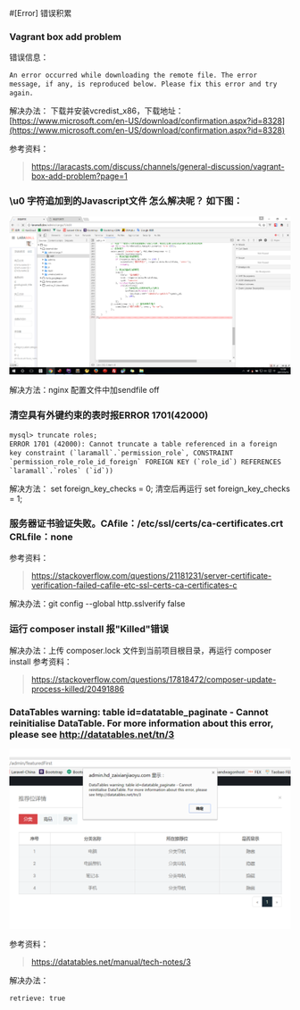 #[Error] 错误积累
	
### Vagrant box add problem

错误信息：
```
An error occurred while downloading the remote file. The error
message, if any, is reproduced below. Please fix this error and try
again.
```

解决办法：
下载并安装vcredist_x86，下载地址：[https://www.microsoft.com/en-US/download/confirmation.aspx?id=8328](https://www.microsoft.com/en-US/download/confirmation.aspx?id=8328)  

参考资料：
>https://laracasts.com/discuss/channels/general-discussion/vagrant-box-add-problem?page=1  


### \u0 字符追加到的Javascript文件 怎么解决呢？ 如下图：

![](image/screenshot_1494827956744.png)

解决方法：nginx 配置文件中加sendfile off

### 清空具有外键约束的表时报ERROR 1701(42000)
```
mysql> truncate roles;
ERROR 1701 (42000): Cannot truncate a table referenced in a foreign key constraint (`laramall`.`permission_role`, CONSTRAINT `permission_role_role_id_foreign` FOREIGN KEY (`role_id`) REFERENCES `laramall`.`roles` (`id`))
```
解决方法： set foreign_key_checks = 0;  清空后再运行 set foreign_key_checks = 1;


### 服务器证书验证失败。CAfile：/etc/ssl/certs/ca-certificates.crt CRLfile：none
参考资料：
>https://stackoverflow.com/questions/21181231/server-certificate-verification-failed-cafile-etc-ssl-certs-ca-certificates-c

解决办法：git config --global http.sslverify false


### 运行 composer install 报"Killed"错误
解决办法：上传 composer.lock 文件到当前项目根目录，再运行 composer install
参考资料：
> https://stackoverflow.com/questions/17818472/composer-update-process-killed/20491886  


### DataTables warning: table id=datatable_paginate - Cannot reinitialise DataTable. For more information about this error, please see http://datatables.net/tn/3

![](images/screenshot_1497775978254.png)

参考资料：
>https://datatables.net/manual/tech-notes/3

解决办法：
```
retrieve: true
```


